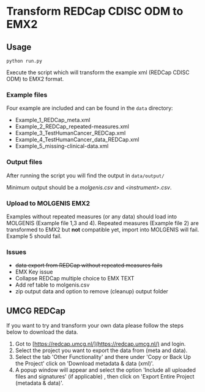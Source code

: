 # Transform REDCap CDISC ODM to EMX2

## Usage

`python run.py`

Execute the script which will transform the example xml (REDCap CDISC ODM) to EMX2 format.

### Example files

Four example are included and can be found in the `data` directory:

- Example_1_REDCap_meta.xml
- Example_2_REDCap_repeated-measures.xml
- Example_3_TestHumanCancer_REDCap.xml
- Example_4_TestHumanCancer_data_REDCap.xml
- Example_5_missing-clinical-data.xml

### Output files

After running the script you will find the output in `data/output/`

Minimum output should be a *molgenis.csv* and *\<instrument\>.csv*.

### Upload to MOLGENIS EMX2

Examples without repeated measures (or any data) should load into MOLGENIS (Example file 1,3 and 4). Repeated measures (Example file 2) are transformed to EMX2 but **not** compatible yet, import into MOLGENIS will fail. Example 5 should fail.

### Issues

- ~~data export from REDCap without repeated measures fails~~
- EMX Key issue
- Collapse REDCap multiple choice to EMX TEXT
- Add ref table to molgenis.csv
- zip output data and option to remove (cleanup) output folder

## UMCG REDCap

If you want to try and transform your own data please follow the steps below to download the data.

1. Got to [https://redcap.umcg.nl/](https://redcap.umcg.nl/) and login.
2. Select the project you want to export the data from (meta and data).
3. Select the tab 'Other Functionality' and there under 'Copy or Back Up the Project' click on 'Download metadata & data (xml)'.
4. A popup window will appear and select the option 'Include all uploaded files and signatures' (if applicable) , then click on 'Export Entire Project (metadata & data)'.
